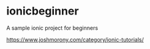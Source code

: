 # ionicbeginner
A sample ionic project for beginners

https://www.joshmorony.com/category/ionic-tutorials/
